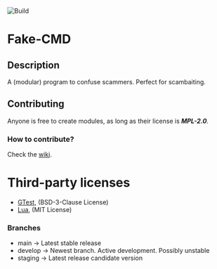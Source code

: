 ![Build](https://github.com/HFDan/Fake-CMD/actions/workflows/CI.yml/badge.svg?branch=main)

# Fake-CMD

## Description

A (modular) program to confuse scammers. Perfect for scambaiting.

## Contributing

Anyone is free to create modules, as long as their license is _**MPL-2.0**_.

### How to contribute?

Check the [wiki](https://github.com/HFDan/Fake-CMD/wiki).

# Third-party licenses

- [GTest](https://github.com/google/googletest), \(BSD-3-Clause License\)
- [Lua](https://lua.org), \(MIT License\)

### Branches
- main -> Latest stable release
- develop -> Newest branch. Active development. Possibly unstable
- staging -> Latest release candidate version